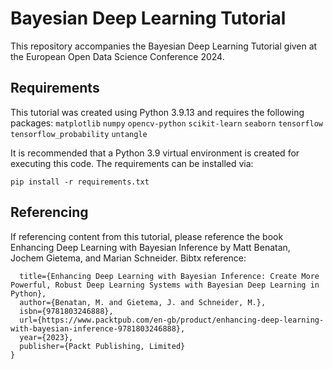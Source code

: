 # Bayesian Deep Learning Tutorial

This repository accompanies the Bayesian Deep Learning Tutorial given at the European Open Data Science Conference 2024.

## Requirements

This tutorial was created using Python 3.9.13 and requires the following packages:
`matplotlib`
`numpy`
`opencv-python`
`scikit-learn`
`seaborn`
`tensorflow`
`tensorflow_probability`
`untangle`

It is recommended that a Python 3.9 virtual environment is created for executing this code. The requirements can be installed via:

`pip install -r requirements.txt`

## Referencing

If referencing content from this tutorial, please reference the book Enhancing Deep Learning with Bayesian Inference by Matt Benatan, Jochem Gietema, and Marian Schneider. Bibtx reference:
```@book{benatan2023enhancing,
  title={Enhancing Deep Learning with Bayesian Inference: Create More Powerful, Robust Deep Learning Systems with Bayesian Deep Learning in Python},
  author={Benatan, M. and Gietema, J. and Schneider, M.},
  isbn={9781803246888},
  url={https://www.packtpub.com/en-gb/product/enhancing-deep-learning-with-bayesian-inference-9781803246888},
  year={2023},
  publisher={Packt Publishing, Limited}
}
```
